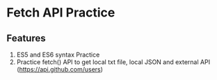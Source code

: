 # Fetch API Practice

## Features
1. ES5 and ES6 syntax Practice
2. Practice fetch() API to get local txt file, local JSON and external API (https://api.github.com/users)
